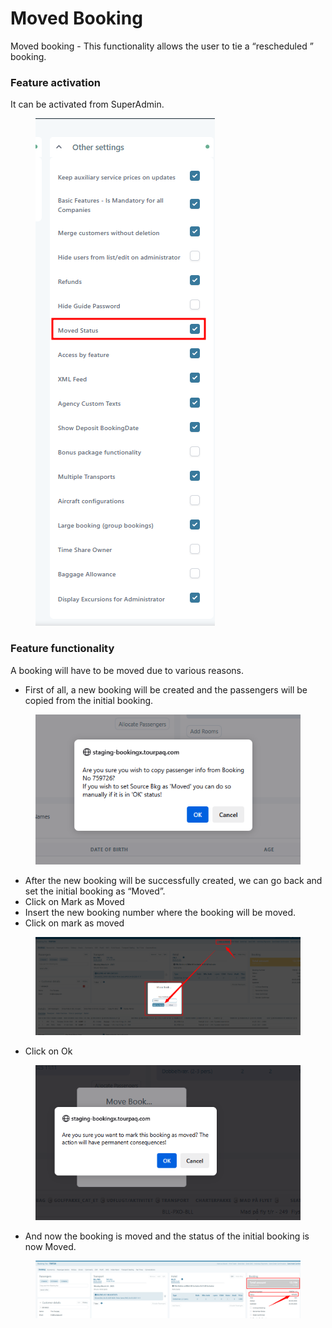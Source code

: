 # Moved Booking

Moved booking - This functionality allows the user to tie a “rescheduled ” booking.&#x20;

### **Feature activation**

It can be activated from SuperAdmin.&#x20;

<figure><img src=".gitbook/assets/image (1) (1).png" alt=""><figcaption></figcaption></figure>

### **Feature functionality**

A booking will have to be moved due to various reasons.&#x20;

* First of all, a new booking will be created and the passengers will be copied from the initial booking.&#x20;

<figure><img src=".gitbook/assets/image (2) (1).png" alt=""><figcaption></figcaption></figure>

* After the new booking will be successfully created, we can go back and set the initial booking as “Moved”.&#x20;
* Click on Mark as Moved&#x20;
* Insert the new booking number where the booking will be moved.&#x20;
* Click on mark as moved&#x20;

<figure><img src=".gitbook/assets/image (3).png" alt=""><figcaption></figcaption></figure>

* Click on Ok&#x20;

<figure><img src=".gitbook/assets/image (5).png" alt=""><figcaption></figcaption></figure>

* And now the booking is moved and the status of the initial booking is now Moved.&#x20;

<figure><img src=".gitbook/assets/image (6).png" alt=""><figcaption></figcaption></figure>
